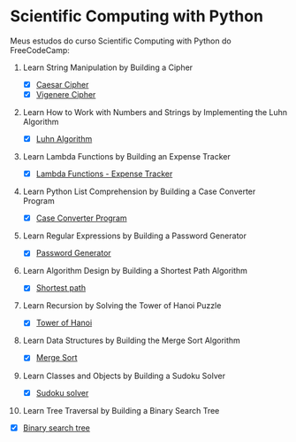 # Scientific Computing with Python

  Meus estudos do curso Scientific Computing with Python do FreeCodeCamp:

1. Learn String Manipulation by Building a Cipher
   - [x] [Caesar Cipher](https://github.com/dev-araujo/Scientific-Computing-with-Python/tree/main/01_caesar-cipher)
   - [x] [Vigenere Cipher](https://github.com/dev-araujo/Scientific-Computing-with-Python/tree/main/02_vigenere-cipher)
  
2. Learn How to Work with Numbers and Strings by Implementing the Luhn Algorithm

   - [x] [Luhn Algorithm](https://github.com/dev-araujo/Scientific-Computing-with-Python/tree/main/03_luhn-algorithm)

3. Learn Lambda Functions by Building an Expense Tracker

   - [x] [Lambda Functions - Expense Tracker](https://github.com/dev-araujo/Scientific-Computing-with-Python/tree/main/04_habit-tracker-lambda-func)

4. Learn Python List Comprehension by Building a Case Converter Program

   - [x] [Case Converter Program](https://github.com/dev-araujo/Scientific-Computing-with-Python/blob/main/05_list-case-converter/case_converter.py)
  
5. Learn Regular Expressions by Building a Password Generator

   - [x] [Password Generator](https://github.com/dev-araujo/Scientific-Computing-with-Python/blob/main/06_generator-password/regex.py)

6. Learn Algorithm Design by Building a Shortest Path Algorithm

   - [x] [Shortest path](https://github.com/dev-araujo/Scientific-Computing-with-Python/blob/main/07_shortest-path/shortest-algo.py)

7. Learn Recursion by Solving the Tower of Hanoi Puzzle

   - [x] [Tower of Hanoi](https://github.com/dev-araujo/Scientific-Computing-with-Python/tree/main/08_tower-of-hanoi)

8. Learn Data Structures by Building the Merge Sort Algorithm

   - [x] [Merge Sort](https://github.com/dev-araujo/Scientific-Computing-with-Python/blob/main/09_merge-sort/merge_sort.py)

9. Learn Classes and Objects by Building a Sudoku Solver

   - [x] [Sudoku solver](https://github.com/dev-araujo/Scientific-Computing-with-Python/blob/main/10_sudoku-solver/sudoku-class.py)

10. Learn Tree Traversal by Building a Binary Search Tree

   - [x] [Binary search tree](https://github.com/dev-araujo/Scientific-Computing-with-Python/blob/main/11_binary-search-tree/bynary.py)

